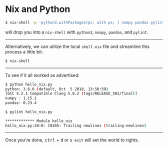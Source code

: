 # Nix and Python
```bash
$ nix-shell -p 'python3.withPackages(ps: with ps; [ numpy pandas pylint ])'
```
will drop you into a `nix-shell` with `python3`, `numpy`, `pandas`, and `pylint`.

---
Alternatively, we can utilize the local `shell.nix` file and streamline this process a little bit:

```bash
$ nix-shell
```

---
To see if it all worked as advertised:
```bash
$ python hello_nix.py
python: 3.6.6 (default, Oct  5 2018, 13:50:59)
[GCC 4.2.1 Compatible Clang 5.0.2 (tags/RELEASE_502/final)]
numpy : 1.15.1
pandas: 0.23.4
```

```bash
$ pylint hello_nix.py

************* Module hello_nix
hello_nix.py:20:0: C0305: Trailing newlines (trailing-newlines)
```

---
Once you're done, <kbd>ctrl</kbd> + <kbd>d</kbd> or `$ exit` will set the world to rights.
